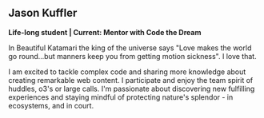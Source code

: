 ## Jason Kuffler

<b>Life-long student | Current: Mentor with Code the Dream </b>

In Beautiful Katamari the king of the universe says "Love makes the world go round...but manners keep you from getting motion sickness". I love that.

I am excited to tackle complex code and sharing more knowledge about creating remarkable web content. I participate and enjoy the team spirit of huddles, o3's or large calls. I'm passionate about discovering new fulfilling experiences and staying mindful of protecting nature's splendor - in ecosystems, and in court.

